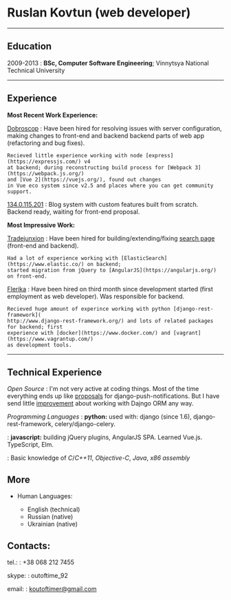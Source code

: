 <!---
Translated to HTML with pandoc

See PHP Markdown Extra syntax: https://michelf.ca/projects/php-markdown/extra/
-->

# Ruslan Kovtun (web developer)

---

## Education

2009-2013
:   **BSc, Computer Software Engineering**; Vinnytsya National Technical University

---

## Experience

**Most Recent Work Experience:**

[Dobroscop](http://dobroscop.com/)
:   Have been hired for resolving issues with server configuration, making changes to
    front-end and backend backend parts of web app (refactoring and bug fixes).

    Recieved little experience working with node [express](https://expressjs.com/) v4
    at backend; during reconstructing build process for [Webpack 3](https://webpack.js.org/)
    and [Vue 2](https://vuejs.org/), found out changes
    in Vue eco system since v2.5 and places where you can get community support.

[134.0.115.201](http://134.0.115.201)
:   Blog system with custom features built from scratch. Backend ready, waiting for front-end
    proposal.

**Most Impressive Work:**

[Tradejunxion](https://tradejunxion.com/)
:   Have been hired for building/extending/fixing [search page](
    https://tradejunxion.com/category/alarm-valve-42/)
    (front-end and backend).

    Had a lot of experience working with [ElasticSearch](https://www.elastic.co/) on backend;
    started migration from jQuery to [AngularJS](https://angularjs.org/) on front-end.

[Flerika](https://flerika.com)
:   Have been hired on third month since development started (first employment as web
    developer). Was responsible for backend.

    Recieved huge amount of experince working with python [django-rest-framework](
    http://www.django-rest-framework.org/) and lots of related packages for backend; first
    experience with [docker](https://www.docker.com/) and [vagrant](https://www.vagrantup.com/)
    as development tools.

---

## Technical Experience

*Open Source*
:   I'm not very active at coding things. Most of the time everything ends up like
    [proposals][DPN-proposal] for django-push-notifications. But I have send little
    [improvement][DPN-improvement] about working with Dajngo ORM any way.

[DPN-proposal]: https://github.com/jazzband/django-push-notifications/issues?q=is%3Aissue+author%3Akoutoftimer+is%3Aclosed
[DPN-improvement]: https://github.com/jazzband/django-push-notifications/pull/231

*Programming Languages*
:   **python:** used with: django (since 1.6), django-rest-framework, celery/django-celery.

:   **javascript:** building jQuery plugins, AngularJS SPA. Learned Vue.js. TypeScript, Elm.

:   Basic knowledge of *C*/*C++11*, *Objective-C*, *Java*, *x86 assembly*

## More

* Human Languages:

     * English (technical)
     * Russian (native)
     * Ukrainian (native)

## Contacts:

tel.:
:   +38 068 212 7455

skype:
:   outoftime_92

email:
:   koutoftimer@gmail.com
